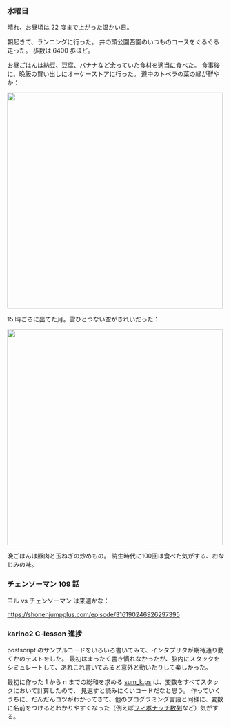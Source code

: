 ### 水曜日

晴れ、お昼頃は 22 度まで上がった温かい日。

朝起きて、ランニングに行った。
井の頭公園西園のいつものコースをぐるぐる走った。
歩数は 6400 歩ほど。

お昼ごはんは納豆、豆腐、バナナなど余っていた食材を適当に食べた。
食事後に、晩飯の買い出しにオーケーストアに行った。
道中のトベラの葉の緑が鮮やか：

<img src="https://i.imgur.com/g7ZSfYy.jpg" width="500">

15 時ごろに出てた月。雲ひとつない空がきれいだった：

<img src="https://i.imgur.com/UIEPXA2.jpg" width="500">

晩ごはんは豚肉と玉ねぎの炒めもの。
院生時代に100回は食べた気がする、おなじみの味。

### チェンソーマン 109 話

ヨル vs チェンソーマン は来週かな：

https://shonenjumpplus.com/episode/316190246926297395

### karino2 C-lesson 進捗

postscript のサンプルコードをいろいろ書いてみて、インタプリタが期待通り動くかのテストをした。
最初はまったく書き慣れなかったが、脳内にスタックをシミュレートして、あれこれ書いてみると意外と動いたりして楽しかった。

最初に作った 1 から n までの総和を求める [sum_k.ps](https://github.com/toasa/c-lesson/blob/11_add_sample_code/sources/forth_modoki/interpreter/sample/sum_k.ps) は、変数をすべてスタックにおいて計算したので、
見返すと読みにくいコードだなと思う。
作っていくうちに、だんだんコツがわかってきて、他のプログラミング言語と同様に、変数に名前をつけるとわかりやすくなった（例えば[フィボナッチ数列](https://github.com/toasa/c-lesson/blob/11_add_sample_code/sources/forth_modoki/interpreter/sample/fibo.ps)など）気がする。